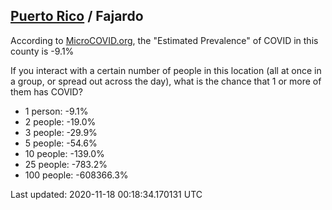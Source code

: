 
## [Puerto Rico](/united-states/puerto-rico) / Fajardo

According to [MicroCOVID.org](http://microcovid.org),
the "Estimated Prevalence" of COVID in this county is -9.1%

If you interact with a certain number of people in this location
(all at once in a group, or spread out across the day), what is the chance that
1 or more of them has COVID?

- 1 person: -9.1%
- 2 people: -19.0%
- 3 people: -29.9%
- 5 people: -54.6%
- 10 people: -139.0%
- 25 people: -783.2%
- 100 people: -608366.3%

Last updated: 2020-11-18 00:18:34.170131 UTC
